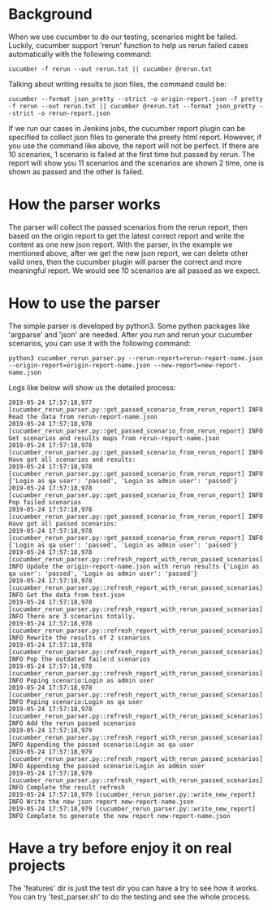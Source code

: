 Background
==
When we use cucumber to do our testing, scenarios might be failed. Luckily, cucumber support 'rerun' function to help us rerun failed cases automatically with the following command:
```
cucumber -f rerun --out rerun.txt || cucumber @rerun.txt
```
Talking about writing results to json files, the command could be:
```
cucumber --format json_pretty --strict -o origin-report.json -f pretty -f rerun --out rerun.txt || cucumber @rerun.txt --format json_pretty --strict -o rerun-report.json
```
If we run our cases in Jenkins jobs, the cucumber report plugin can be specified to collect json files to generate the preety html report. However, if you use the command like above, the report will not be perfect.
If there are 10 scenarios, 1 scenario is failed at the first time but passed by rerun. The report will show you 11 scenarios and the scenarios are shown 2 time, one is shown as passed and the other is failed.

How the parser works
==
The parser will collect the passed scenarios from the rerun report, then based on the origin report to get the latest correct report and write the content as one new json report.
With the parser, in the example we mentioned above, after we get the new json report, we can delete other vaild ones, then the cucumber plugin will parser the correct and more meaningful report. We would see 10 scenarios are all passed as we expect.

How to use the parser
==
The simple parser is developed by python3. Some python packages like 'argparse' and 'json' are needed. After you run and rerun your cucumber scenarios, you can use it with the following command:
```
python3 cucumber_rerun_parser.py --rerun-report=rerun-report-name.json --origin-report=origin-report-name.json --new-report=new-report-name.json
```
Logs like below will show us the detailed process:
```
2019-05-24 17:57:18,977 [cucumber_rerun_parser.py::get_passed_scenario_from_rerun_report] INFO Read the data from rerun-report-name.json
2019-05-24 17:57:18,978 [cucumber_rerun_parser.py::get_passed_scenario_from_rerun_report] INFO Get scenarios and results maps from rerun-report-name.json
2019-05-24 17:57:18,978 [cucumber_rerun_parser.py::get_passed_scenario_from_rerun_report] INFO Have got all scenarios and results:
2019-05-24 17:57:18,978 [cucumber_rerun_parser.py::get_passed_scenario_from_rerun_report] INFO {'Login as qa user': 'passed', 'Login as admin user': 'passed'}
2019-05-24 17:57:18,978 [cucumber_rerun_parser.py::get_passed_scenario_from_rerun_report] INFO Pop failed scenarios
2019-05-24 17:57:18,978 [cucumber_rerun_parser.py::get_passed_scenario_from_rerun_report] INFO Have got all passed scenarios:
2019-05-24 17:57:18,978 [cucumber_rerun_parser.py::get_passed_scenario_from_rerun_report] INFO {'Login as qa user': 'passed', 'Login as admin user': 'passed'}
2019-05-24 17:57:18,978 [cucumber_rerun_parser.py::refresh_report_with_rerun_passed_scenarios] INFO Update the origin-report-name.json with rerun results {'Login as qa user': 'passed', 'Login as admin user': 'passed'}
2019-05-24 17:57:18,978 [cucumber_rerun_parser.py::refresh_report_with_rerun_passed_scenarios] INFO Get the data from test.json
2019-05-24 17:57:18,978 [cucumber_rerun_parser.py::refresh_report_with_rerun_passed_scenarios] INFO There are 3 scenarios totally.
2019-05-24 17:57:18,978 [cucumber_rerun_parser.py::refresh_report_with_rerun_passed_scenarios] INFO Rewrite the results of 2 scenarios
2019-05-24 17:57:18,978 [cucumber_rerun_parser.py::refresh_report_with_rerun_passed_scenarios] INFO Pop the outdated faile:d scenarios
2019-05-24 17:57:18,978 [cucumber_rerun_parser.py::refresh_report_with_rerun_passed_scenarios] INFO Poping scenario:Login as admin user
2019-05-24 17:57:18,978 [cucumber_rerun_parser.py::refresh_report_with_rerun_passed_scenarios] INFO Poping scenario:Login as qa user
2019-05-24 17:57:18,978 [cucumber_rerun_parser.py::refresh_report_with_rerun_passed_scenarios] INFO Add the rerun passed scenarios
2019-05-24 17:57:18,979 [cucumber_rerun_parser.py::refresh_report_with_rerun_passed_scenarios] INFO Appending the passed scenario:Login as qa user
2019-05-24 17:57:18,979 [cucumber_rerun_parser.py::refresh_report_with_rerun_passed_scenarios] INFO Appending the passed scenario:Login as admin user
2019-05-24 17:57:18,979 [cucumber_rerun_parser.py::refresh_report_with_rerun_passed_scenarios] INFO Complete the result refresh
2019-05-24 17:57:18,979 [cucumber_rerun_parser.py::write_new_report] INFO Write the new json report new-report-name.json
2019-05-24 17:57:18,979 [cucumber_rerun_parser.py::write_new_report] INFO Complete to generate the new report new-report-name.json
```
Have a try before enjoy it on real projects
==
The 'features' dir is just the test dir you can have a try to see how it works. You can try 'test_parser.sh' to do the testing and see the whole process.


